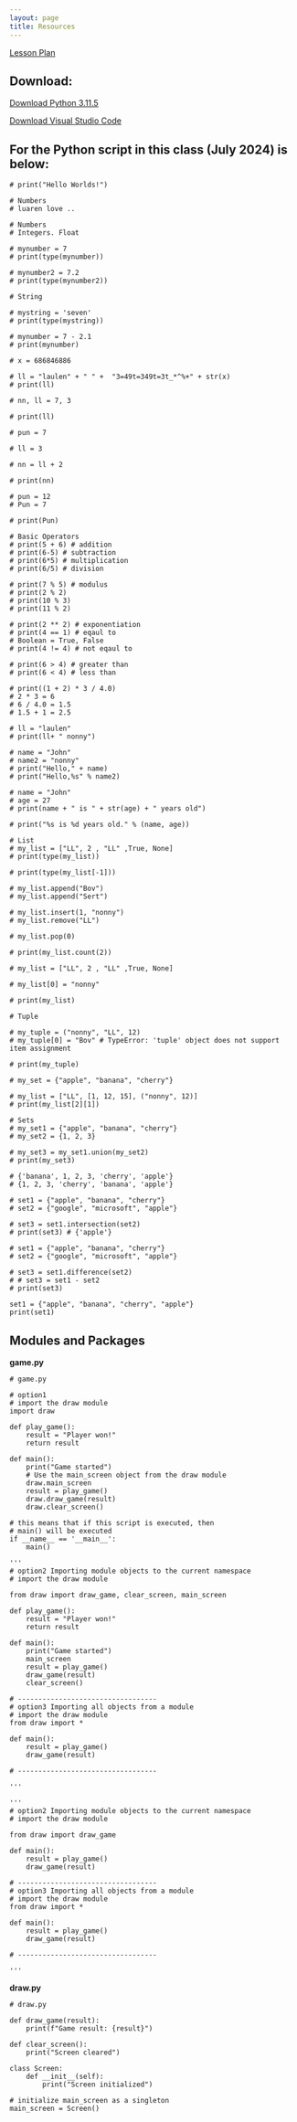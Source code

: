 ```yaml
---
layout: page
title: Resources
---
```



<!-- * For Python script in class [Download](https://nontapatnon.github.io/python-course-master/Teaching/python.py) -->

<!-- * For Python script in class [This](https://nontapatnon.github.io/python-course-master/Teaching/python.py 'Link title')

* For Python script in class [This](https://nontapatnon.github.io/python-course-master/Teaching/python.txt 'Link title') -->

[Lesson Plan](https://room-booking.notion.site/10c59f0a442643d8a449fd230c6755c0?v=62cde9a1dd7a445abe769a5fa809eb88&pvs=4 'Link title')

## Download:
[Download Python 3.11.5](https://www.python.org/downloads/release/python-3115/ 'Link title')

[Download Visual Studio Code](https://code.visualstudio.com/Download 'Link title')

## For the Python script in this class (July 2024) is below:

```
# print("Hello Worlds!")

# Numbers
# luaren love ..

# Numbers
# Integers. Float

# mynumber = 7
# print(type(mynumber))

# mynumber2 = 7.2
# print(type(mynumber2))

# String

# mystring = 'seven'
# print(type(mystring))

# mynumber = 7 - 2.1
# print(mynumber)

# x = 686846886

# ll = "laulen" + " " +  "3=49t=349t=3t_*^%+" + str(x)
# print(ll)

# nn, ll = 7, 3

# print(ll)

# pun = 7

# ll = 3

# nn = ll + 2

# print(nn)

# pun = 12
# Pun = 7

# print(Pun)

# Basic Operators
# print(5 + 6) # addition
# print(6-5) # subtraction
# print(6*5) # multiplication
# print(6/5) # division

# print(7 % 5) # modulus
# print(2 % 2)
# print(10 % 3)
# print(11 % 2)

# print(2 ** 2) # exponentiation
# print(4 == 1) # eqaul to
# Boolean = True, False
# print(4 != 4) # not eqaul to

# print(6 > 4) # greater than
# print(6 < 4) # less than

# print((1 + 2) * 3 / 4.0)
# 2 * 3 = 6
# 6 / 4.0 = 1.5
# 1.5 + 1 = 2.5

# ll = "laulen"
# print(ll+ " nonny")

# name = "John"
# name2 = "nonny"
# print("Hello," + name)
# print("Hello,%s" % name2)

# name = "John"
# age = 27
# print(name + " is " + str(age) + " years old")

# print("%s is %d years old." % (name, age))

# List
# my_list = ["LL", 2 , "LL" ,True, None]
# print(type(my_list))

# print(type(my_list[-1]))

# my_list.append("Bov")
# my_list.append("Sert")

# my_list.insert(1, "nonny")
# my_list.remove("LL")

# my_list.pop(0)

# print(my_list.count(2))

# my_list = ["LL", 2 , "LL" ,True, None]

# my_list[0] = "nonny"

# print(my_list)

# Tuple

# my_tuple = ("nonny", "LL", 12)
# my_tuple[0] = "Bov" # TypeError: 'tuple' object does not support item assignment

# print(my_tuple)

# my_set = {"apple", "banana", "cherry"}

# my_list = ["LL", [1, 12, 15], ("nonny", 12)]
# print(my_list[2][1])

# Sets
# my_set1 = {"apple", "banana", "cherry"}
# my_set2 = {1, 2, 3}

# my_set3 = my_set1.union(my_set2)
# print(my_set3)

# {'banana', 1, 2, 3, 'cherry', 'apple'}
# {1, 2, 3, 'cherry', 'banana', 'apple'}

# set1 = {"apple", "banana", "cherry"}
# set2 = {"google", "microsoft", "apple"}

# set3 = set1.intersection(set2)
# print(set3) # {'apple'}

# set1 = {"apple", "banana", "cherry"}
# set2 = {"google", "microsoft", "apple"}

# set3 = set1.difference(set2)
# # set3 = set1 - set2
# print(set3)

set1 = {"apple", "banana", "cherry", "apple"}
print(set1)

```

## Modules and Packages

**game.py**
```
# game.py

# option1
# import the draw module
import draw

def play_game():
    result = "Player won!"
    return result

def main():
    print("Game started")
    # Use the main_screen object from the draw module
    draw.main_screen
    result = play_game()
    draw.draw_game(result)
    draw.clear_screen()

# this means that if this script is executed, then 
# main() will be executed
if __name__ == '__main__':
    main()

'''
# option2 Importing module objects to the current namespace
# import the draw module

from draw import draw_game, clear_screen, main_screen

def play_game():
    result = "Player won!"
    return result
    
def main():
    print("Game started")
    main_screen
    result = play_game()
    draw_game(result)
    clear_screen()

# ----------------------------------
# option3 Importing all objects from a module
# import the draw module
from draw import *

def main():
    result = play_game()
    draw_game(result)

# ----------------------------------

'''

'''
# option2 Importing module objects to the current namespace
# import the draw module

from draw import draw_game

def main():
    result = play_game()
    draw_game(result)

# ----------------------------------
# option3 Importing all objects from a module
# import the draw module
from draw import *

def main():
    result = play_game()
    draw_game(result)

# ----------------------------------

'''
```

**draw.py**
```
# draw.py

def draw_game(result):
    print(f"Game result: {result}")

def clear_screen():
    print("Screen cleared")

class Screen:
    def __init__(self):
        print("Screen initialized")

# initialize main_screen as a singleton
main_screen = Screen()
```
